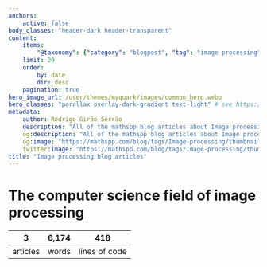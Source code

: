 ```yaml
---
anchors:
    active: false
body_classes: "header-dark header-transparent"
content:
    items:
        "@taxonomy": {"category": "blogpost", "tag": "image processing"}
    limit: 20
    order:
        by: date
        dir: desc
    pagination: true
hero_image_url: /user/themes/myquark/images/common_hero.webp
hero_classes: "parallax overlay-dark-gradient text-light" # see https://demo.getgrav.org/blog-skeleton/blog/hero-classes
metadata:
    author: Rodrigo Girão Serrão
    description: "All of the mathspp blog articles about Image processing."
    og:description: "All of the mathspp blog articles about Image processing."
    og:image: "https://mathspp.com/blog/tags/Image-processing/thumbnail.webp"
    twitter:image: "https://mathspp.com/blog/tags/Image-processing/thumbnail.webp"
title: "Image processing blog articles"
---
```



# The computer science field of image processing


<table class="stats-table">
    <thead>
        <tr>
            <th style="text-align: center;">3</th>
            <th style="text-align: center;">6,174</th>
            <th style="text-align: center;">418</th>
        </tr>
    </thead>
    <tbody>
        <tr>
            <td style="text-align: center;">articles</td>
            <td style="text-align: center;">words</td>
            <td style="text-align: center;">lines of code</td>
        </tr>
    </tbody>
</table>